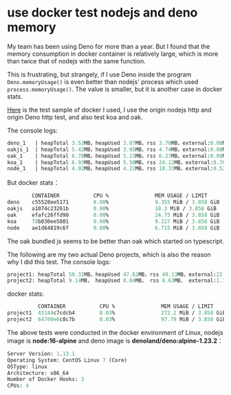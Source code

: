 # use docker test nodejs and deno memory

My team has been using Deno for more than a year. But I found that the memory consumption in docker container is relatively large, which is more than twice that of nodejs with the same function. 

This is frustrating, but strangely, if I use Deno inside the program `Deno.memoryUsage()` is even better than nodejs' process which used `process.memoryUsage()`. The value is smaller, but it is another case in docker stats.

[Here](https://github.com/jiawei397/deno_node_docker) is the test sample of docker I used, I use the origin nodejs http and origin Deno http test, and also test koa and oak.

The console logs:
```systemverilog
deno_1   | heapTotal 3.53MB，heapUsed 3.07MB，rss 3.70MB，external:0.00MB
oakjs_1  | heapTotal 5.42MB，heapUsed 3.95MB，rss 4.74MB，external:0.00MB
oak_1    | heapTotal 6.78MB，heapUsed 5.23MB，rss 6.27MB，external:0.00MB
koa_1    | heapTotal 6.93MB，heapUsed 5.50MB，rss 24.12MB，external:0.78MB
node_1   | heapTotal 4.92MB，heapUsed 4.22MB，rss 18.33MB，external:0.52MB
```
But docker stats：
```systemverilog
        CONTAINER           CPU %               MEM USAGE / LIMIT       MEM %               NET I/O             BLOCK I/O           PIDS
deno	c55528ee5171        0.00%               9.355 MiB / 3.858 GiB   0.24%               2.27 kB / 656 B     0 B / 0 B           5
oakjs   a1074c23261b        0.00%               18.3 MiB / 3.858 GiB    0.46%               1.88 kB / 656 B     0 B / 0 B           5
oak 	efafc26ffd90        0.00%               24.75 MiB / 3.858 GiB   0.63%               1.88 kB / 656 B     0 B / 0 B           5
koa   	78b030ee5801        0.00%               9.227 MiB / 3.858 GiB   0.23%               1.97 kB / 656 B     0 B / 0 B           7
node	ae1d64819c6f        0.00%               6.715 MiB / 3.858 GiB   0.17%               3.1 kB / 656 B      0 B / 0 B           7
```
The oak bundled js seems to be better than oak which started on typescript.

The following are my two actual Deno projects, which is also the reason why I did this test.
The console logs:
```systemverilog
project1: heapTotal 50.32MB，heapUsed 47.62MB，rss 49.13MB，external:22.68MB
project2: heapTotal 9.14MB， heapUsed 8.04MB， rss 8.63MB， external:1.16MB
```
docker stats:
```systemverilog
          CONTAINER           CPU %               MEM USAGE / LIMIT       MEM %               NET I/O             BLOCK I/O           PIDS
project1  43144c7cdcb4        0.03%               272.2 MiB / 3.858 GiB   6.89%               51.1 kB / 21.9 kB   0 B / 0 B           5
project2  64700e6c8c7b        0.03%               97.79 MiB / 3.858 GiB   2.48%               516 B / 516 B       0 B / 0 B           6
```

The above tests were conducted in the docker environment of Linux,  nodejs image is **node:16-alpine**  and deno image is **denoland/deno:alpine-1.23.2**：
```systemverilog
Server Version: 1.13.1
Operating System: CentOS Linux 7 (Core)
OSType: linux
Architecture: x86_64
Number of Docker Hooks: 3
CPUs: 4
```
